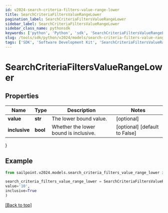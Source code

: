 ```yaml
---
id: v2024-search-criteria-filters-value-range-lower
title: SearchCriteriaFiltersValueRangeLower
pagination_label: SearchCriteriaFiltersValueRangeLower
sidebar_label: SearchCriteriaFiltersValueRangeLower
sidebar_class_name: pythonsdk
keywords: ['python', 'Python', 'sdk', 'SearchCriteriaFiltersValueRangeLower', 'V2024SearchCriteriaFiltersValueRangeLower'] 
slug: /tools/sdk/python/v2024/models/search-criteria-filters-value-range-lower
tags: ['SDK', 'Software Development Kit', 'SearchCriteriaFiltersValueRangeLower', 'V2024SearchCriteriaFiltersValueRangeLower']
---
```


# SearchCriteriaFiltersValueRangeLower


## Properties

Name | Type | Description | Notes
------------ | ------------- | ------------- | -------------
**value** | **str** | The lower bound value. | [optional] 
**inclusive** | **bool** | Whether the lower bound is inclusive. | [optional] [default to False]
}

## Example

```python
from sailpoint.v2024.models.search_criteria_filters_value_range_lower import SearchCriteriaFiltersValueRangeLower

search_criteria_filters_value_range_lower = SearchCriteriaFiltersValueRangeLower(
value='10',
inclusive=True
)

```
[[Back to top]](#) 

